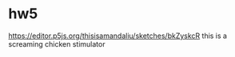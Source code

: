 # hw5
https://editor.p5js.org/thisisamandaliu/sketches/bkZyskcR
this is a screaming chicken stimulator
